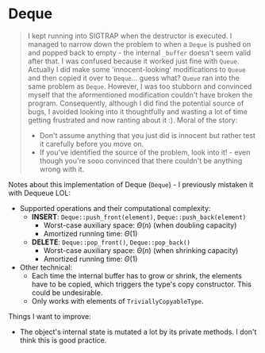 # Deque
> I kept running into SIGTRAP when the destructor is executed. I managed to narrow down the problem to when a `Deque` is pushed on and popped back to empty - the internal `_buffer` doesn't seem valid after that. I was confused because it worked just fine with `Queue`. Actually I did make some 'innocent-looking' modifications to `Queue` and then copied it over to `Deque`... guess what? `Queue` ran into the same problem as `Deque`. However, I was too stubborn and convinced myself that the aformentioned modification couldn't have broken the program. Consequently, although I did find the potential source of bugs, I avoided looking into it thoughtfully and wasting a lot of time getting frustrated and now ranting about it :).
> Moral of the story:
> * Don't assume anything that you just did is innocent but rather test it carefully before you move on.
> * If you've identified the source of the problem, look into it! - even though you're sooo convinced that there couldn't be anything wrong with it.

Notes about this implementation of Deque (`Deque`) - I previously mistaken it with Dequeue LOL:
* Supported operations and their computational complexity:
    * **INSERT**: `Deque::push_front(element)`, `Deque::push_back(element)`
        * Worst-case auxiliary space: $\Theta(n)$ (when doubling capacity)
        * Amortized running time: $\Theta(1)$
    * **DELETE**: `Deque::pop_front()`, `Deque::pop_back()`
        * Worst-case auxiliary space: $\Theta(n)$ (when shrinking capacity)
        * Amortized running time: $\Theta(1)$ 
* Other technical:
    * Each time the internal buffer has to grow or shrink, the elements have to be copied, which triggers the type's copy constructor. This could be undesirable.
    * Only works with elements of `TriviallyCopyableType`.

Things I want to improve:
* The object's internal state is mutated a lot by its private methods. I don't think this is good practice.